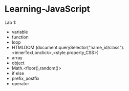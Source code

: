 # Learning-JavaScript
Lab 1: 
+ variable
+ function
+ loop
+ HTMLDOM (document.querySelector("name_id/class").<innerText,onclick>,<style.property_CSS>)
+ array 
+ object
+ Math.<floor(),random()>
+ if else 
+ prefix_postfix 
+ operator 